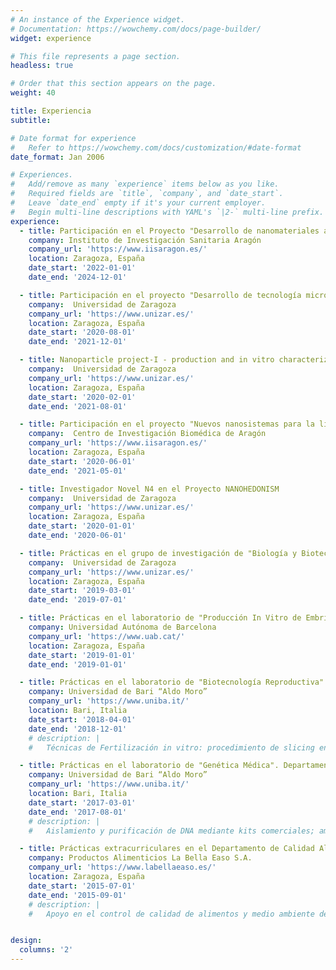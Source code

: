 ```yaml
---
# An instance of the Experience widget.
# Documentation: https://wowchemy.com/docs/page-builder/
widget: experience

# This file represents a page section.
headless: true

# Order that this section appears on the page.
weight: 40

title: Experiencia
subtitle:

# Date format for experience
#   Refer to https://wowchemy.com/docs/customization/#date-format
date_format: Jan 2006

# Experiences.
#   Add/remove as many `experience` items below as you like.
#   Required fields are `title`, `company`, and `date_start`.
#   Leave `date_end` empty if it's your current employer.
#   Begin multi-line descriptions with YAML's `|2-` multi-line prefix.
experience:
  - title: Participación en el Proyecto "Desarrollo de nanomateriales avanzados para la liberación controlada de fármacos y moléculas diana para el tratamiento de la artrosis"
    company: Instituto de Investigación Sanitaria Aragón
    company_url: 'https://www.iisaragon.es/'
    location: Zaragoza, España
    date_start: '2022-01-01'
    date_end: '2024-12-01'

  - title: Participación en el proyecto "Desarrollo de tecnología microfluídica para la producción de vesículas extracelulares con aplicaciones teragnósticas"
    company:  Universidad de Zaragoza
    company_url: 'https://www.unizar.es/'
    location: Zaragoza, España
    date_start: '2020-08-01'
    date_end: '2021-12-01'

  - title: Nanoparticle project-I - production and in vitro characterization
    company:  Universidad de Zaragoza
    company_url: 'https://www.unizar.es/'
    location: Zaragoza, España
    date_start: '2020-02-01'
    date_end: '2021-08-01'

  - title: Participación en el proyecto "Nuevos nanosistemas para la liberación controlada de fármacos y la señalización de moléculas en la inhibición de procesos patomoleculares en el tratamiento de la artrosis"
    company:  Centro de Investigación Biomédica de Aragón
    company_url: 'https://www.iisaragon.es/'
    location: Zaragoza, España
    date_start: '2020-06-01'
    date_end: '2021-05-01'

  - title: Investigador Novel N4 en el Proyecto NANOHEDONISM
    company:  Universidad de Zaragoza
    company_url: 'https://www.unizar.es/'
    location: Zaragoza, España
    date_start: '2020-01-01'
    date_end: '2020-06-01'

  - title: Prácticas en el grupo de investigación de "Biología y Biotecnología aplicada a la Reproducción Animal"
    company:  Universidad de Zaragoza
    company_url: 'https://www.unizar.es/'
    location: Zaragoza, España
    date_start: '2019-03-01'
    date_end: '2019-07-01'

  - title: Prácticas en el laboratorio de "Producción In Vitro de Embriones" dentro del programa de Doctorado en Producción Animal. 
    company: Universidad Autónoma de Barcelona
    company_url: 'https://www.uab.cat/'
    location: Zaragoza, España
    date_start: '2019-01-01'
    date_end: '2019-01-01'

  - title: Prácticas en el laboratorio de "Biotecnología Reproductiva" del Departamento de Biociencia, Biotecnología y Biofarmacéutica
    company: Universidad de Bari “Aldo Moro”
    company_url: 'https://www.uniba.it/'
    location: Bari, Italia
    date_start: '2018-04-01'
    date_end: '2018-12-01'
    # description: |
    #   Técnicas de Fertilización in vitro: procedimiento de slicing en ovocitos de oveja; separación mecánica de las células del cúmulo; análisis de la expresión génica por Real Time PCR y ensayo de fragmentación del DNA por TUNEL. 

  - title: Prácticas en el laboratorio de "Genética Médica". Departamento de Biología y Genética
    company: Universidad de Bari “Aldo Moro”
    company_url: 'https://www.uniba.it/'
    location: Bari, Italia
    date_start: '2017-03-01'
    date_end: '2017-08-01'
    # description: |
    #   Aislamiento y purificación de DNA mediante kits comerciales; amplificación de genes específicos por PCR y visualización en geles de agarosa. 

  - title: Prácticas extracurriculares en el Departamento de Calidad Alimentaria y Medioambiental
    company: Productos Alimenticios La Bella Easo S.A.
    company_url: 'https://www.labellaeaso.es/'
    location: Zaragoza, España
    date_start: '2015-07-01'
    date_end: '2015-09-01'
    # description: |
    #   Apoyo en el control de calidad de alimentos y medio ambiente de las instalaciones.; preparación de medios de cultivo para el desarrollo y detección de microorganismos; control del pH de aguas y del nivel de hongos en la atmósfera; procesamiento y elaboración de datos. 


design:
  columns: '2'
---
```

